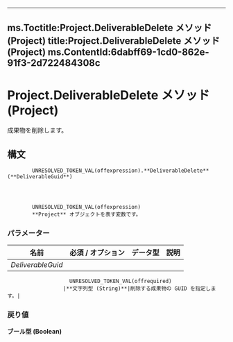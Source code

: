 

---
ms.Toctitle:Project.DeliverableDelete メソッド (Project)
title:Project.DeliverableDelete メソッド (Project)
ms.ContentId:6dabff69-1cd0-862e-91f3-2d722484308c
---
# Project.DeliverableDelete メソッド (Project)




成果物を削除します。

## 構文

            UNRESOLVED_TOKEN_VAL(offexpression).**DeliverableDelete**(**DeliverableGuid**)




            UNRESOLVED_TOKEN_VAL(offexpression)
            **Project** オブジェクトを表す変数です。

### パラメーター

|**名前**|**必須 / オプション**|**データ型**|**説明**|
|---|---|---|---|
|*DeliverableGuid*|
                        UNRESOLVED_TOKEN_VAL(offrequired)
                      |**文字列型 (String)**|削除する成果物の GUID を指定します。|



### 戻り値
**ブール型 (Boolean)**






